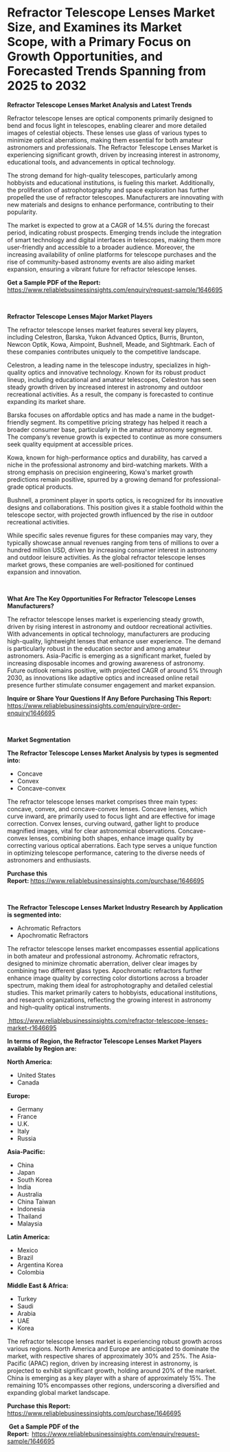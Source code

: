 <p><h1>Refractor Telescope Lenses Market Size, and Examines its Market Scope, with a Primary Focus on Growth Opportunities, and Forecasted Trends Spanning from 2025 to 2032</h1></p><p><strong>Refractor Telescope Lenses Market Analysis and Latest Trends</strong></p>
<p><p>Refractor telescope lenses are optical components primarily designed to bend and focus light in telescopes, enabling clearer and more detailed images of celestial objects. These lenses use glass of various types to minimize optical aberrations, making them essential for both amateur astronomers and professionals. The Refractor Telescope Lenses Market is experiencing significant growth, driven by increasing interest in astronomy, educational tools, and advancements in optical technology. </p><p>The strong demand for high-quality telescopes, particularly among hobbyists and educational institutions, is fueling this market. Additionally, the proliferation of astrophotography and space exploration has further propelled the use of refractor telescopes. Manufacturers are innovating with new materials and designs to enhance performance, contributing to their popularity.</p><p>The market is expected to grow at a CAGR of 14.5% during the forecast period, indicating robust prospects. Emerging trends include the integration of smart technology and digital interfaces in telescopes, making them more user-friendly and accessible to a broader audience. Moreover, the increasing availability of online platforms for telescope purchases and the rise of community-based astronomy events are also aiding market expansion, ensuring a vibrant future for refractor telescope lenses.</p></p>
<p><strong>Get a Sample PDF of the Report:&nbsp;</strong> <a href="https://www.reliablebusinessinsights.com/enquiry/request-sample/1646695?utm_campaign=2804&utm_medium=2&utm_source=Github&utm_content=ia&utm_term=15042025&utm_id=refractor-telescope-lenses">https://www.reliablebusinessinsights.com/enquiry/request-sample/1646695</a></p>
<p>&nbsp;</p>
<p><strong>Refractor Telescope Lenses Major Market Players</strong></p>
<p><p>The refractor telescope lenses market features several key players, including Celestron, Barska, Yukon Advanced Optics, Burris, Brunton, Newcon Optik, Kowa, Aimpoint, Bushnell, Meade, and Sightmark. Each of these companies contributes uniquely to the competitive landscape.</p><p>Celestron, a leading name in the telescope industry, specializes in high-quality optics and innovative technology. Known for its robust product lineup, including educational and amateur telescopes, Celestron has seen steady growth driven by increased interest in astronomy and outdoor recreational activities. As a result, the company is forecasted to continue expanding its market share.</p><p>Barska focuses on affordable optics and has made a name in the budget-friendly segment. Its competitive pricing strategy has helped it reach a broader consumer base, particularly in the amateur astronomy segment. The company’s revenue growth is expected to continue as more consumers seek quality equipment at accessible prices.</p><p>Kowa, known for high-performance optics and durability, has carved a niche in the professional astronomy and bird-watching markets. With a strong emphasis on precision engineering, Kowa's market growth predictions remain positive, spurred by a growing demand for professional-grade optical products.</p><p>Bushnell, a prominent player in sports optics, is recognized for its innovative designs and collaborations. This position gives it a stable foothold within the telescope sector, with projected growth influenced by the rise in outdoor recreational activities.</p><p>While specific sales revenue figures for these companies may vary, they typically showcase annual revenues ranging from tens of millions to over a hundred million USD, driven by increasing consumer interest in astronomy and outdoor leisure activities. As the global refractor telescope lenses market grows, these companies are well-positioned for continued expansion and innovation.</p></p>
<p>&nbsp;</p>
<p><strong>What Are The Key Opportunities For Refractor Telescope Lenses Manufacturers?</strong></p>
<p><p>The refractor telescope lenses market is experiencing steady growth, driven by rising interest in astronomy and outdoor recreational activities. With advancements in optical technology, manufacturers are producing high-quality, lightweight lenses that enhance user experience. The demand is particularly robust in the education sector and among amateur astronomers. Asia-Pacific is emerging as a significant market, fueled by increasing disposable incomes and growing awareness of astronomy. Future outlook remains positive, with projected CAGR of around 5% through 2030, as innovations like adaptive optics and increased online retail presence further stimulate consumer engagement and market expansion.</p></p>
<p><strong>Inquire or Share Your Questions If Any Before Purchasing This Report:</strong> <a href="https://www.reliablebusinessinsights.com/enquiry/pre-order-enquiry/1646695?utm_campaign=2804&utm_medium=2&utm_source=Github&utm_content=ia&utm_term=15042025&utm_id=refractor-telescope-lenses">https://www.reliablebusinessinsights.com/enquiry/pre-order-enquiry/1646695</a></p>
<p>&nbsp;</p>
<p><strong>Market Segmentation</strong></p>
<p><strong>The Refractor Telescope Lenses Market Analysis by types is segmented into:</strong></p>
<p><ul><li>Concave</li><li>Convex</li><li>Concave-convex</li></ul></p>
<p><p>The refractor telescope lenses market comprises three main types: concave, convex, and concave-convex lenses. Concave lenses, which curve inward, are primarily used to focus light and are effective for image correction. Convex lenses, curving outward, gather light to produce magnified images, vital for clear astronomical observations. Concave-convex lenses, combining both shapes, enhance image quality by correcting various optical aberrations. Each type serves a unique function in optimizing telescope performance, catering to the diverse needs of astronomers and enthusiasts.</p></p>
<p><strong>Purchase this Report:&nbsp;</strong><a href="https://www.reliablebusinessinsights.com/purchase/1646695?utm_campaign=2804&utm_medium=2&utm_source=Github&utm_content=ia&utm_term=15042025&utm_id=refractor-telescope-lenses">https://www.reliablebusinessinsights.com/purchase/1646695</a></p>
<p>&nbsp;</p>
<p><strong>The Refractor Telescope Lenses Market Industry Research by Application is segmented into:</strong></p>
<p><ul><li>Achromatic Refractors</li><li>Apochromatic Refractors</li></ul></p>
<p><p>The refractor telescope lenses market encompasses essential applications in both amateur and professional astronomy. Achromatic refractors, designed to minimize chromatic aberration, deliver clear images by combining two different glass types. Apochromatic refractors further enhance image quality by correcting color distortions across a broader spectrum, making them ideal for astrophotography and detailed celestial studies. This market primarily caters to hobbyists, educational institutions, and research organizations, reflecting the growing interest in astronomy and high-quality optical instruments.</p></p>
<p><a href="https://www.reliablebusinessinsights.com/refractor-telescope-lenses-market-r1646695?utm_campaign=2804&utm_medium=2&utm_source=Github&utm_content=ia&utm_term=15042025&utm_id=refractor-telescope-lenses">&nbsp;https://www.reliablebusinessinsights.com/refractor-telescope-lenses-market-r1646695</a></p>
<p><strong>In terms of Region, the Refractor Telescope Lenses Market Players available by Region are:</strong></p>
<p>
    <p> <strong> North America: </strong>
        <ul>
            <li>United States</li>
            <li>Canada</li>
        </ul>
        </p> 
    <p> <strong> Europe: </strong>
        <ul>
            <li>Germany</li>
            <li>France</li>
            <li>U.K.</li>
            <li>Italy</li>
            <li>Russia</li>
        </ul>
        </p> 
    <p> <strong> Asia-Pacific: </strong>
        <ul>
            <li>China</li>
            <li>Japan</li>
            <li>South Korea</li>
            <li>India</li>
            <li>Australia</li>
            <li>China Taiwan</li>
            <li>Indonesia</li>
            <li>Thailand</li>
            <li>Malaysia</li>
        </ul>
        </p> 
    <p> <strong> Latin America: </strong>
        <ul>
            <li>Mexico</li>
            <li>Brazil</li>
            <li>Argentina Korea</li>
            <li>Colombia</li>
        </ul>
        </p> 
    <p> <strong> Middle East & Africa: </strong>
        <ul>
            <li>Turkey</li>
            <li>Saudi</li>
            <li>Arabia</li>
            <li>UAE</li>
            <li>Korea</li>
        </ul>
    </p>
    </p>
<p><p>The refractor telescope lenses market is experiencing robust growth across various regions. North America and Europe are anticipated to dominate the market, with respective shares of approximately 30% and 25%. The Asia-Pacific (APAC) region, driven by increasing interest in astronomy, is projected to exhibit significant growth, holding around 20% of the market. China is emerging as a key player with a share of approximately 15%. The remaining 10% encompasses other regions, underscoring a diversified and expanding global market landscape.</p></p>
<p><strong>Purchase this Report: </strong><a href="https://www.reliablebusinessinsights.com/purchase/1646695?utm_campaign=2804&utm_medium=2&utm_source=Github&utm_content=ia&utm_term=15042025&utm_id=refractor-telescope-lenses">https://www.reliablebusinessinsights.com/purchase/1646695</a></p>
<p>&nbsp;<strong>Get a Sample PDF of the Report:&nbsp;&nbsp;</strong><a href="https://www.reliablebusinessinsights.com/enquiry/request-sample/1646695?utm_campaign=2804&utm_medium=2&utm_source=Github&utm_content=ia&utm_term=15042025&utm_id=refractor-telescope-lenses">https://www.reliablebusinessinsights.com/enquiry/request-sample/1646695</a></p>
<p><strong></strong></p>
<p><p></p><p></p><p></p></p>